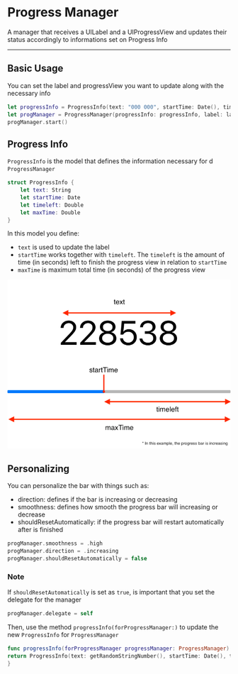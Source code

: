 #  Progress Manager
A manager that receives a UILabel and a UIProgressView and updates their status accordingly to informations set on Progress Info

---
## Basic Usage

You can set the label and progressView you want to update along with the necessary info

```swift
let progressInfo = ProgressInfo(text: "000 000", startTime: Date(), timeleft: 10.0, maxTime: 10.0)
let progManager = ProgressManager(progressInfo: progressInfo, label: label, progressView: progressView)
progManager.start()
```

## Progress Info

`ProgressInfo` is the model that defines the information necessary for d `ProgressManager`

```swift
struct ProgressInfo {
    let text: String
    let startTime: Date
    let timeleft: Double
    let maxTime: Double
}
```

In this model you define:
- `text` is used to update the label
- `startTime` works together with `timeleft`. The `timeleft` is the amount of time (in seconds) left to finish the progress view in relation to `startTime`
- `maxTime` is maximum total time (in seconds) of the progress view

![ProgressInfo](progressManager_example_fig.png)

## Personalizing

You can personalize the bar with things such as:
- direction: defines if the bar is increasing or decreasing
- smoothness: defines how smooth the progress bar will increasing or decrease
- shouldResetAutomatically: if the progress bar will restart automatically after is finished

```swift
progManager.smoothness = .high
progManager.direction = .increasing
progManager.shouldResetAutomatically = false
```

### Note

If `shouldResetAutomatically` is set as `true`, is important that you set the delegate for the manager

```swift
progManager.delegate = self
```

Then, use the method `progressInfo(forProgressManager:)` to update the new `ProgressInfo` for `ProgressManager`

```swift
func progressInfo(forProgressManager progressManager: ProgressManager) -> ProgressInfo {
return ProgressInfo(text: getRandomStringNumber(), startTime: Date(), timeleft: 9.0, maxTime: 10.0)
}
```
